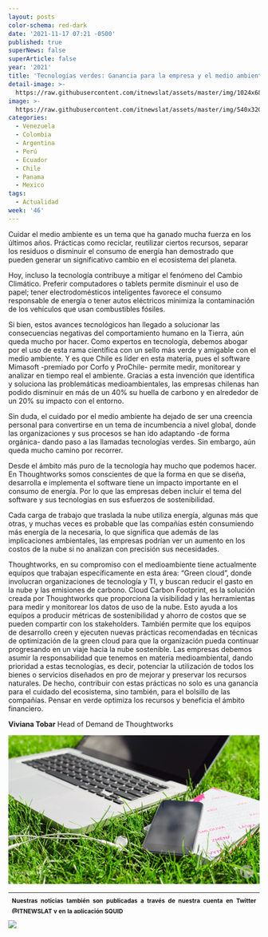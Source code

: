 ```yaml
---
layout: posts
color-schema: red-dark
date: '2021-11-17 07:21 -0500'
published: true
superNews: false
superArticle: false
year: '2021'
title: 'Tecnologías verdes: Ganancia para la empresa y el medio ambiente'
detail-image: >-
  https://raw.githubusercontent.com/itnewslat/assets/master/img/1024x680/Ecologia-g.jpg
image: >-
  https://raw.githubusercontent.com/itnewslat/assets/master/img/540x320/Ecologia-p.jpg
categories:
  - Venezuela
  - Colombia
  - Argentina
  - Perú
  - Ecuador
  - Chile
  - Panama
  - Mexico
tags:
  - Actualidad
week: '46'
---
```

Cuidar el medio ambiente es un tema que ha ganado mucha fuerza en los últimos años. Prácticas como reciclar, reutilizar ciertos recursos, separar los residuos o disminuir el consumo de energía han demostrado que pueden generar un significativo cambio en el ecosistema del planeta.

Hoy, incluso la tecnología contribuye a mitigar el fenómeno del Cambio Climático. Preferir computadores o tablets permite disminuir el uso de papel; tener electrodomésticos inteligentes favorece el consumo responsable de energía o tener autos eléctricos minimiza la contaminación de los vehículos que usan combustibles fósiles. 

Si bien, estos avances tecnológicos han llegado a solucionar las consecuencias negativas del comportamiento humano en la Tierra, aún queda mucho por hacer. Como expertos en tecnología, debemos abogar por el uso de esta rama científica con un sello más verde y amigable con el medio ambiente. Y es que Chile es líder en esta materia, pues el software Mimasoft -premiado por Corfo y ProChile- permite medir, monitorear y analizar en tiempo real el ambiente. Gracias a esta invención que identifica y soluciona las problemáticas medioambientales, las empresas chilenas han podido disminuir en más de un 40% su huella de carbono y en alrededor de un 20% su impacto con el entorno.

Sin duda, el cuidado por el medio ambiente ha dejado de ser una creencia personal para convertirse en un tema de incumbencia a nivel global, donde las organizaciones y sus procesos se han ido adaptando -de forma orgánica- dando paso a las llamadas tecnologías verdes. Sin embargo, aún queda mucho camino por recorrer.

Desde el ámbito más puro de la tecnología hay mucho que podemos hacer. En Thoughtworks somos conscientes de que la forma en que se diseña, desarrolla e implementa el software tiene un impacto importante en el consumo de energía. Por lo que las empresas deben incluir el tema del software y sus tecnologías en sus esfuerzos de sostenibilidad. 

Cada carga de trabajo que traslada  la nube utiliza energía, algunas más que otras, y muchas veces es probable que las compañías  estén consumiendo más energía de la necesaria, lo que significa que además de las implicaciones ambientales, las empresas podrían ver un aumento en los costos de la nube si no analizan con precisión sus necesidades. 

Thoughtworks, en su compromiso con el medioambiente tiene actualmente equipos que trabajan específicamente en esta área: “Green cloud”, donde involucran organizaciones de tecnología y TI, y buscan reducir el gasto en la nube y las emisiones de carbono. Cloud Carbon Footprint, es la solución creada por Thoughtworks que proporciona la visibilidad  y las herramientas para medir y monitorear los datos de uso de la nube. Esto ayuda a los equipos a producir métricas de sostenibilidad y ahorro de costos que se pueden compartir con los stakeholders. También permite que los equipos de desarrollo creen y ejecuten nuevas prácticas recomendadas en técnicas de optimización de la green cloud para que la organización pueda continuar progresando en un viaje hacia la nube sostenible.
Las empresas debemos asumir la responsabilidad que tenemos en materia medioambiental, dando prioridad a estas tecnologías, es decir, potenciar la utilización de todos los bienes o servicios diseñados en pro de mejorar y preservar los recursos naturales. De hecho, contribuir con estas prácticas no solo es una ganancia para el cuidado del ecosistema, sino también, para el bolsillo de las compañías. Pensar en verde optimiza los recursos y beneficia el ámbito financiero.

**Viviana Tobar**
Head of Demand de Thoughtworks

![](https://raw.githubusercontent.com/itnewslat/assets/master/img/540x320/Ecologia-p.jpg)

<table style="height: 42px;" width="569">
<tbody>
<tr>
<td style="text-align: justify;"><sub><strong>Nuestras noticias también son publicadas a través de nuestra cuenta en Twitter <a href="https://twitter.com/itnewslat?lang=es">@ITNEWSLAT</a> y en la aplicación <a href="https://squidapp.co/en/">SQUID</a></strong></sub></td>
</tr>
</tbody>
</table>

<img src="https://tracker.metricool.com/c3po.jpg?hash=56f88a41e39ab42c063cc51676587a04"/>